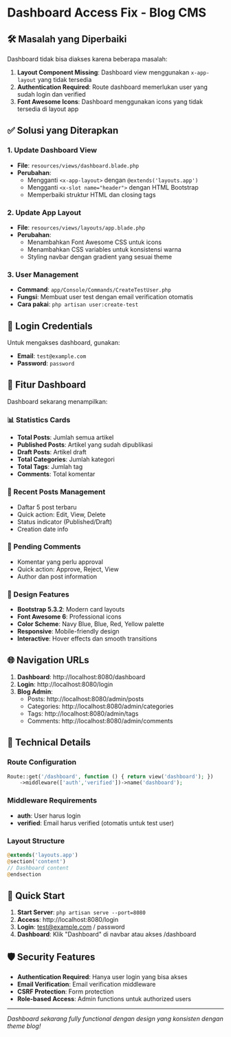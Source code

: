 # Dashboard Access Fix - Blog CMS

## 🛠️ Masalah yang Diperbaiki

Dashboard tidak bisa diakses karena beberapa masalah:

1. **Layout Component Missing**: Dashboard view menggunakan `x-app-layout` yang tidak tersedia
2. **Authentication Required**: Route dashboard memerlukan user yang sudah login dan verified
3. **Font Awesome Icons**: Dashboard menggunakan icons yang tidak tersedia di layout app

## ✅ Solusi yang Diterapkan

### 1. Update Dashboard View
- **File**: `resources/views/dashboard.blade.php`
- **Perubahan**: 
  - Mengganti `<x-app-layout>` dengan `@extends('layouts.app')`
  - Mengganti `<x-slot name="header">` dengan HTML Bootstrap
  - Memperbaiki struktur HTML dan closing tags

### 2. Update App Layout
- **File**: `resources/views/layouts/app.blade.php`
- **Perubahan**:
  - Menambahkan Font Awesome CSS untuk icons
  - Menambahkan CSS variables untuk konsistensi warna
  - Styling navbar dengan gradient yang sesuai theme

### 3. User Management
- **Command**: `app/Console/Commands/CreateTestUser.php`
- **Fungsi**: Membuat user test dengan email verification otomatis
- **Cara pakai**: `php artisan user:create-test`

## 🔐 Login Credentials

Untuk mengakses dashboard, gunakan:
- **Email**: `test@example.com`
- **Password**: `password`

## 🎯 Fitur Dashboard

Dashboard sekarang menampilkan:

### 📊 Statistics Cards
- **Total Posts**: Jumlah semua artikel
- **Published Posts**: Artikel yang sudah dipublikasi  
- **Draft Posts**: Artikel draft
- **Total Categories**: Jumlah kategori
- **Total Tags**: Jumlah tag
- **Comments**: Total komentar

### 📝 Recent Posts Management
- Daftar 5 post terbaru
- Quick action: Edit, View, Delete
- Status indicator (Published/Draft)
- Creation date info

### 💬 Pending Comments
- Komentar yang perlu approval
- Quick action: Approve, Reject, View
- Author dan post information

### 🎨 Design Features
- **Bootstrap 5.3.2**: Modern card layouts
- **Font Awesome 6**: Professional icons
- **Color Scheme**: Navy Blue, Blue, Red, Yellow palette
- **Responsive**: Mobile-friendly design
- **Interactive**: Hover effects dan smooth transitions

## 🌐 Navigation URLs

1. **Dashboard**: http://localhost:8080/dashboard
2. **Login**: http://localhost:8080/login
3. **Blog Admin**: 
   - Posts: http://localhost:8080/admin/posts
   - Categories: http://localhost:8080/admin/categories
   - Tags: http://localhost:8080/admin/tags
   - Comments: http://localhost:8080/admin/comments

## 🔧 Technical Details

### Route Configuration
```php
Route::get('/dashboard', function () { return view('dashboard'); })
    ->middleware(['auth','verified'])->name('dashboard');
```

### Middleware Requirements
- **auth**: User harus login
- **verified**: Email harus verified (otomatis untuk test user)

### Layout Structure
```php
@extends('layouts.app')
@section('content')
// Dashboard content
@endsection
```

## 🚀 Quick Start

1. **Start Server**: `php artisan serve --port=8080`
2. **Access**: http://localhost:8080/login
3. **Login**: test@example.com / password
4. **Dashboard**: Klik "Dashboard" di navbar atau akses /dashboard

## 🛡️ Security Features

- **Authentication Required**: Hanya user login yang bisa akses
- **Email Verification**: Email verification middleware
- **CSRF Protection**: Form protection
- **Role-based Access**: Admin functions untuk authorized users

---

*Dashboard sekarang fully functional dengan design yang konsisten dengan theme blog!*
